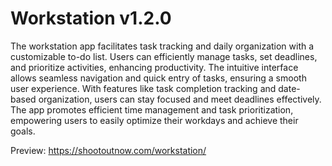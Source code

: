 # Workstation v1.2.0

The workstation app facilitates task tracking and daily organization with a customizable to-do list. Users can efficiently manage tasks, set deadlines, and prioritize activities, enhancing productivity. The intuitive interface allows seamless navigation and quick entry of tasks, ensuring a smooth user experience. With features like task completion tracking and date-based organization, users can stay focused and meet deadlines effectively. The app promotes efficient time management and task prioritization, empowering users to easily optimize their workdays and achieve their goals.

Preview: https://shootoutnow.com/workstation/
